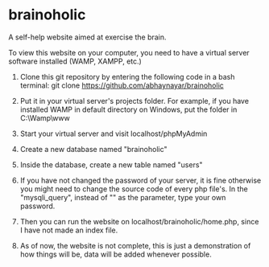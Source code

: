 # brainoholic
A self-help website aimed at exercise the brain.

To view this website on your computer, you need to have a virtual server software installed (WAMP, XAMPP, etc.)

1) Clone this git repository by entering the following code in a bash terminal:
git clone https://github.com/abhaynayar/brainoholic

2) Put it in your virtual server's projects folder. For example, if you have installed WAMP in default directory on Windows, put the folder in C:\Wamp\www

3) Start your virtual server and visit localhost/phpMyAdmin

4) Create a new database named "brainoholic"

5) Inside the database, create a new table named "users"

6) If you have not changed the password of your server, it is fine otherwise you might need to change the source code of every php file's. In the "mysqli_query", instead of "" as the parameter, type your own password. 

7) Then you can run the website on localhost/brainoholic/home.php, since I have not made an index file.

8) As of now, the website is not complete, this is just a demonstration of how things will be, data will be added whenever possible.
